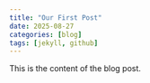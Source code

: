 ```yaml
---
title: "Our First Post"
date: 2025-08-27
categories: [blog]
tags: [jekyll, github]
---
```


This is the content of the blog post.
